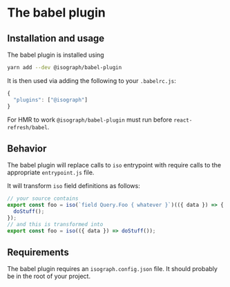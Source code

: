 # The babel plugin

## Installation and usage

The babel plugin is installed using

```sh
yarn add --dev @isograph/babel-plugin
```

It is then used via adding the following to your `.babelrc.js`:

```js
{
  "plugins": ["@isograph"]
}
```

For HMR to work `@isograph/babel-plugin` must run before `react-refresh/babel`.

## Behavior

The babel plugin will replace calls to `iso` entrypoint with require calls to the appropriate `entrypoint.js` file.

It will transform `iso` field definitions as follows:

```ts
// your source contains
export const foo = iso(`field Query.Foo { whatever }`)(({ data }) => {
  doStuff();
});
// and this is transformed into
export const foo = iso(({ data }) => doStuff());
```

## Requirements

The babel plugin requires an `isograph.config.json` file. It should probably be in the root of your project.

